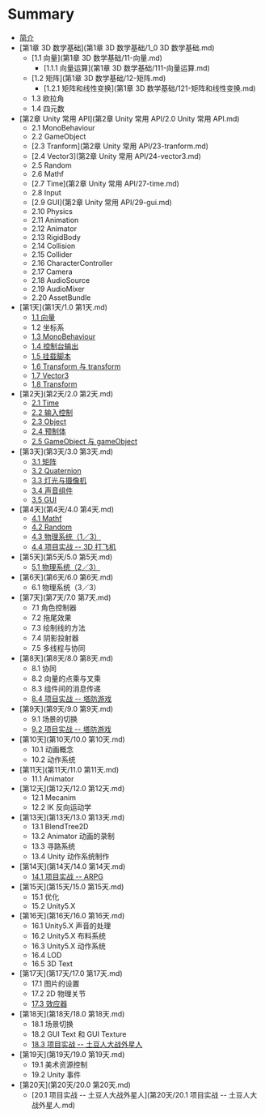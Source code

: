 # Summary

* [简介](README.md)
* [第1章 3D 数学基础](第1章 3D 数学基础/1_0 3D 数学基础.md)
    * [1.1 向量](第1章 3D 数学基础/11-向量.md)
        * [1.1.1 向量运算](第1章 3D 数学基础/111-向量运算.md)
    * [1.2 矩阵](第1章 3D 数学基础/12-矩阵.md)
        * [1.2.1 矩阵和线性变换](第1章 3D 数学基础/121-矩阵和线性变换.md)
    * 1.3 欧拉角
    * 1.4 四元数
* [第2章 Unity 常用 API](第2章 Unity 常用 API/2.0 Unity 常用 API.md)
    * 2.1 MonoBehaviour
    * 2.2 GameObject
    * [2.3 Tranform](第2章 Unity 常用 API/23-tranform.md)
    * [2.4 Vector3](第2章 Unity 常用 API/24-vector3.md)
    * 2.5 Random
    * 2.6 Mathf
    * [2.7 Time](第2章 Unity 常用 API/27-time.md)
    * 2.8 Input
    * [2.9 GUI](第2章 Unity 常用 API/29-gui.md)
    * 2.10 Physics
    * 2.11 Animation
    * 2.12 Animator
    * 2.13 RigidBody
    * 2.14 Collision
    * 2.15 Collider
    * 2.16 CharacterController
    * 2.17 Camera
    * 2.18 AudioSource
    * 2.19 AudioMixer
    * 2.20 AssetBundle
* [第1天](第1天/1.0 第1天.md)
    * [1.1 向量](第1天/11-向量.md)
    * 1.2 坐标系
    * [1.3 MonoBehaviour](第1天/13-monobehaviour.md)
    * [1.4 控制台输出](第1天/14-控制台输出.md)
    * [1.5 挂载脚本](第1天/15-挂载脚本.md)
    * [1.6 Transform 与 transform](第1天/16-transform-与-transform.md)
    * [1.7 Vector3](第1天/17-vector3.md)
    * [1.8 Transform](第1天/18-transform.md)
* [第2天](第2天/2.0 第2天.md)
    * [2.1 Time](第2天/11-time.md)
    * [2.2 输入控制](第2天/12-输入控制.md)
    * [2.3 Object](第2天/13-object.md)
    * [2.4 预制体](第2天/14-预制体.md)
    * [2.5 GameObject 与 gameObject](第2天/25-gameobject-与-gameobject.md)
* [第3天](第3天/3.0 第3天.md)
    * [3.1 矩阵](第3天/31-矩阵.md)
    * [3.2 Quaternion](第3天/32-quaternion.md)
    * [3.3 灯光与摄像机](第3天/33-灯光与摄像机.md)
    * [3.4 声音组件](第3天/34-声音组件.md)
    * [3.5 GUI](第3天/35-gui.md)
* [第4天](第4天/4.0 第4天.md)
    * [4.1 Mathf](第4天/41-mathf.md)
    * [4.2 Random](第4天/42-random.md)
    * [4.3 物理系统（1／3）](第4天/43-物理系统1.md)
    * [4.4 项目实战 -- 3D 打飞机](第4天/44-项目实战--3d-打飞机.md)
* [第5天](第5天/5.0 第5天.md)
    * [5.1 物理系统（2／3）](第5天/51-物理系统（2／3）.md)
* [第6天](第6天/6.0 第6天.md)
    * 6.1 物理系统（3／3）
* [第7天](第7天/7.0 第7天.md)
    * 7.1 角色控制器
    * 7.2 拖尾效果
    * 7.3 绘制线的方法
    * 7.4 阴影投射器
    * 7.5 多线程与协同
* [第8天](第8天/8.0 第8天.md)
    * 8.1 协同
    * 8.2 向量的点乘与叉乘
    * 8.3 组件间的消息传递
    * [8.4 项目实战 -- 塔防游戏](第8天/84-项目实战----塔防游戏.md)
* [第9天](第9天/9.0 第9天.md)
    * 9.1 场景的切换
    * [9.2 项目实战 -- 塔防游戏](第9天/92-项目实战----塔防游戏.md)
* [第10天](第10天/10.0 第10天.md)
    * 10.1 动画概念
    * 10.2 动作系统
* [第11天](第11天/11.0 第11天.md)
    * 11.1 Animator
* [第12天](第12天/12.0 第12天.md)
    * 12.1 Mecanim
    * 12.2 IK 反向运动学
* [第13天](第13天/13.0 第13天.md)
    * 13.1 BlendTree2D
    * 13.2 Animator 动画的录制
    * 13.3 寻路系统
    * 13.4 Unity 动作系统制作
* [第14天](第14天/14.0 第14天.md)
    * [14.1 项目实战 -- ARPG](第14天/141-项目实战----arpg.md)
* [第15天](第15天/15.0 第15天.md)
    * 15.1 优化
    * 15.2 Unity5.X
* [第16天](第16天/16.0 第16天.md)
    * 16.1 Unity5.X 声音的处理
    * 16.2 Unity5.X 布料系统
    * 16.3 Unity5.X 动作系统
    * 16.4 LOD
    * 16.5 3D Text
* [第17天](第17天/17.0 第17天.md)
    * 17.1 图片的设置
    * 17.2 2D 物理关节
    * [17.3 效应器](第17天/173-效应器.md)
* [第18天](第18天/18.0 第18天.md)
    * 18.1 场景切换
    * 18.2 GUI Text 和 GUI Texture
    * [18.3 项目实战 -- 土豆人大战外星人](第18天/183-项目实战----土豆人大战外星人.md)
* [第19天](第19天/19.0 第19天.md)
    * 19.1 美术资源控制
    * 19.2 Unity 事件
* [第20天](第20天/20.0 第20天.md)
    * [20.1 项目实战 -- 土豆人大战外星人](第20天/20.1 项目实战 -- 土豆人大战外星人.md)


